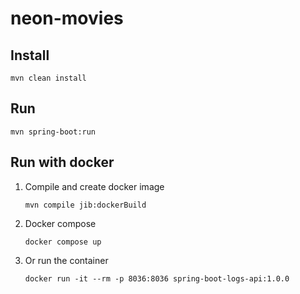 # neon-movies

## Install
    mvn clean install

## Run
    mvn spring-boot:run

## Run with docker
1. Compile and create docker image

       mvn compile jib:dockerBuild

2. Docker compose

       docker compose up

3. Or run the container

       docker run -it --rm -p 8036:8036 spring-boot-logs-api:1.0.0
